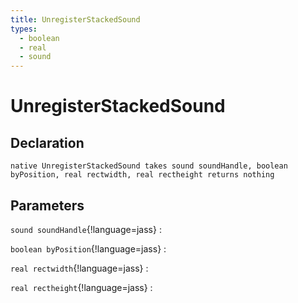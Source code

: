 ```yaml
---
title: UnregisterStackedSound
types:
  - boolean
  - real
  - sound
---
```


# UnregisterStackedSound

## Declaration

```jass
native UnregisterStackedSound takes sound soundHandle, boolean byPosition, real rectwidth, real rectheight returns nothing
```

## Parameters
`sound soundHandle`{!language=jass}
: 

`boolean byPosition`{!language=jass}
: 

`real rectwidth`{!language=jass}
: 

`real rectheight`{!language=jass}
: 
